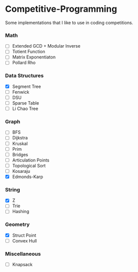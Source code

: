 # Competitive-Programming
Some implementations that I like to use in coding competitions.

### Math
- [ ] Extended GCD + Modular Inverse
- [ ] Totient Function
- [ ] Matrix Exponentiaton
- [ ] Pollard Rho

### Data Structures
- [X] Segment Tree
- [ ] Fenwick
- [ ] DSU
- [ ] Sparse Table
- [ ] Li Chao Tree

### Graph
- [ ] BFS
- [ ] Dijkstra
- [ ] Kruskal
- [ ] Prim
- [ ] Bridges
- [ ] Articulation Points
- [ ] Topological Sort
- [ ] Kosaraju
- [X] Edmonds-Karp
 
### String
- [X] Z
- [ ] Trie
- [ ] Hashing

### Geometry
- [X] Struct Point
- [ ] Convex Hull

### Miscellaneous
- [ ] Knapsack
